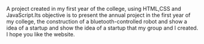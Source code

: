 A project created in my first year of the college, using HTML,CSS and JavaScript.Its objective is to present the annual project in the first year of my college, the construction of a bluetooth-controlled robot and show a idea of a startup and show the idea of ​​a startup that my group and I created. I hope you like the website.
